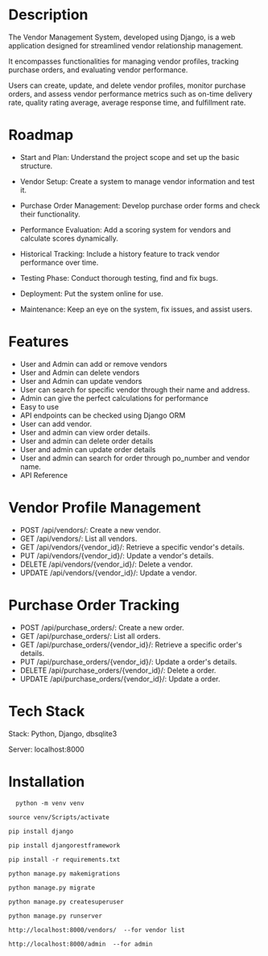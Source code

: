 # Description
The Vendor Management System, developed using Django, is a web application designed for streamlined vendor relationship management.

It encompasses functionalities for managing vendor profiles, tracking purchase orders, and evaluating vendor performance.

Users can create, update, and delete vendor profiles, monitor purchase orders, and assess vendor performance metrics such as on-time delivery rate, quality rating average, average response time, and fulfillment rate.

# Roadmap
- Start and Plan: Understand the project scope and set up the basic structure.

- Vendor Setup: Create a system to manage vendor information and test it.

- Purchase Order Management: Develop purchase order forms and check their functionality.

- Performance Evaluation: Add a scoring system for vendors and calculate scores dynamically.

- Historical Tracking: Include a history feature to track vendor performance over time.

- Testing Phase: Conduct thorough testing, find and fix bugs.

- Deployment: Put the system online for use.

- Maintenance: Keep an eye on the system, fix issues, and assist users.

# Features
- User and Admin can add or remove vendors
- User and Admin can delete vendors
- User and Admin can update vendors
- User can search for specific vendor through their name and address.
- Admin can give the perfect calculations for performance
- Easy to use
- API endpoints can be checked using Django ORM
- User can add vendor.
- User and admin can view order details.
- User and admin can delete order details
- User and admin can update order details
- User and admin can search for order through po_number and vendor name.
- API Reference
# Vendor Profile Management
- POST /api/vendors/: Create a new vendor.
-  GET /api/vendors/: List all vendors.
- GET /api/vendors/{vendor_id}/: Retrieve a specific vendor's details.
- PUT /api/vendors/{vendor_id}/: Update a vendor's details.
- DELETE /api/vendors/{vendor_id}/: Delete a vendor.
-  UPDATE /api/vendors/{vendor_id}/: Update a vendor.
# Purchase Order Tracking
 -  POST /api/purchase_orders/: Create a new order.
 - GET /api/purchase_orders/: List all orders.
 - GET /api/purchase_orders/{vendor_id}/: Retrieve a specific order's details.
 - PUT /api/purchase_orders/{vendor_id}/: Update a order's details.
 - DELETE /api/purchase_orders/{vendor_id}/: Delete a order.
 - UPDATE /api/purchase_orders/{vendor_id}/: Update a order.
# Tech Stack
Stack: Python, Django, dbsqlite3

Server: localhost:8000

# Installation
```http
  python -m venv venv

source venv/Scripts/activate

pip install django

pip install djangorestframework

pip install -r requirements.txt

python manage.py makemigrations 

python manage.py migrate

python manage.py createsuperuser 

python manage.py runserver

http://localhost:8000/vendors/  --for vendor list

http://localhost:8000/admin  --for admin
```













